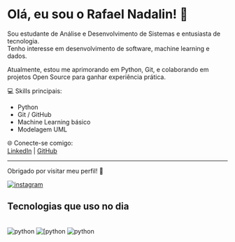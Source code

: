 # Olá, eu sou o Rafael Nadalin! 👋

Sou estudante de Análise e Desenvolvimento de Sistemas e entusiasta de tecnologia.  
Tenho interesse em desenvolvimento de software, machine learning e dados.  

Atualmente, estou me aprimorando em Python, Git, e colaborando em projetos Open Source para ganhar experiência prática.  

💻 Skills principais:  
- Python  
- Git / GitHub  
- Machine Learning básico  
- Modelagem UML  

🌐 Conecte-se comigo:  
[LinkedIn](https://www.linkedin.com/in/rafaelnadalin) | [GitHub](https://github.com/RafaelNJR)

---

Obrigado por visitar meu perfil! 🚀

[![instagram](https://img.shields.io/badge/Instagram-E4405F?style=for-the-badge&logo=instagram&logoColor=white)](https://www.instagram.com/rafael_nadalin/)



## Tecnologias que uso no dia

<div style= "display inline_block"><br/>
<img align ="center" alt = "python"src="https://img.shields.io/badge/Python-3776AB?style=for-the-badge&logo=python&logoColor=white" />
  <img align ="center" alt = "[python"src="https://img.shields.io/badge/JavaScript-F7DF1E?style=for-the-badge&logo=javascript&logoColor=black" />
  <img align ="center" alt = "python"src="https://img.shields.io/badge/HTML-239120?style=for-the-badge&logo=html5&logoColor=white" />
</div>


